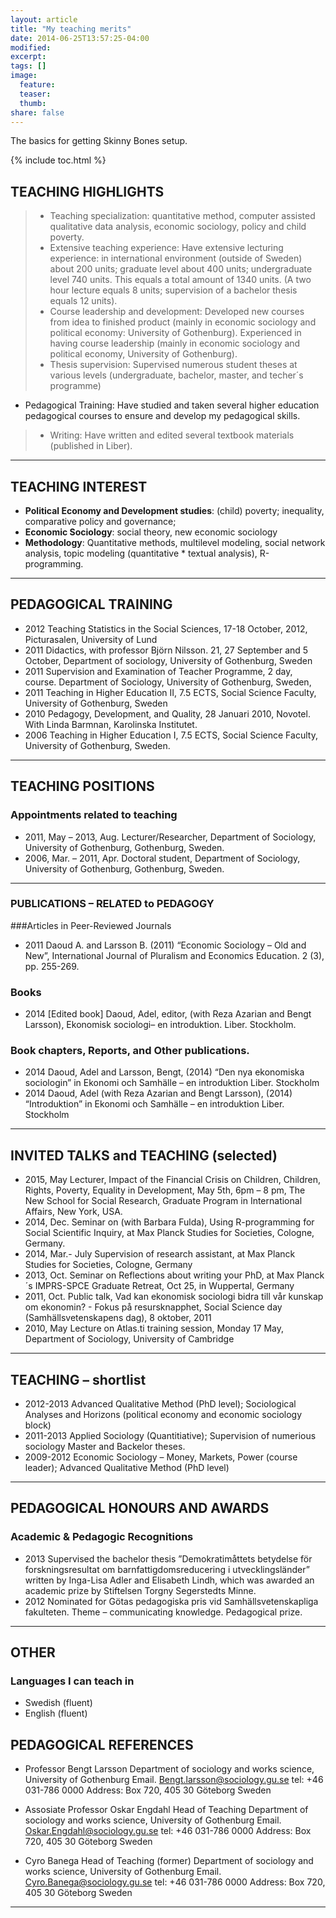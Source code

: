 ```yaml
---
layout: article
title: "My teaching merits"
date: 2014-06-25T13:57:25-04:00
modified:
excerpt:
tags: []
image:
  feature:
  teaser:
  thumb:
share: false
---
```


The basics for getting Skinny Bones setup.

{% include toc.html %}

## TEACHING HIGHLIGHTS

> *	Teaching specialization: quantitative method, computer assisted qualitative data analysis, economic sociology, policy and child poverty. 
> *	Extensive teaching experience: Have extensive lecturing experience: in international environment (outside of Sweden) about 200 units; graduate level about 400 units; undergraduate level 740 units. This equals a total amount of 1340 units. (A two hour lecture equals 8 units; supervision of a bachelor thesis equals 12 units). 
> *	Course leadership and development: Developed new courses from idea to finished product (mainly in economic sociology and political economy: University of Gothenburg). Experienced in having course leadership (mainly in economic sociology and political economy, University of Gothenburg).
> *	Thesis supervision: Supervised numerous student theses at various levels (undergraduate, bachelor, master, and techer´s programme) 
*	Pedagogical Training: Have studied and taken several higher education pedagogical courses to ensure and develop my pedagogical skills. 
> *	Writing: Have written and edited several textbook materials (published in Liber). 


---

## TEACHING INTEREST

* **Political Economy and Development studies**: (child) poverty; inequality, comparative policy and governance; 
* **Economic Sociology**: social theory, new economic sociology
* **Methodology**: Quantitative methods, multilevel modeling, social network analysis, topic modeling (quantitative * textual analysis), R-programming.


---

## PEDAGOGICAL TRAINING

* 2012	Teaching Statistics in the Social Sciences, 17-18 October, 2012, Picturasalen, University of Lund
* 2011	Didactics, with professor Björn Nilsson. 21, 27 September and 5 October, Department of sociology, University of Gothenburg, Sweden 
* 2011	Supervision and Examination of Teacher Programme, 2 day, course. Department of Sociology, University of Gothenburg,  Sweden, 
* 2011	Teaching in Higher Education II,  7.5 ECTS, Social Science Faculty, University of Gothenburg,  Sweden
* 2010	Pedagogy, Development, and Quality, 28 Januari 2010, Novotel. With Linda Barmnan, Karolinska Institutet.
* 2006	Teaching in Higher Education I,  7.5 ECTS, Social Science Faculty, University of Gothenburg,  Sweden.
	

---

## TEACHING POSITIONS 

### Appointments related to teaching
* 2011, May – 2013, Aug.	Lecturer/Researcher, Department of Sociology, University of Gothenburg, Gothenburg, Sweden.
* 2006, Mar. – 2011, Apr.	Doctoral student, Department of Sociology, University of Gothenburg, Gothenburg, Sweden.  


---

### PUBLICATIONS – RELATED to PEDAGOGY

###Articles in Peer-Reviewed Journals
* 2011	Daoud A. and Larsson B. (2011) “Economic Sociology – Old and New”, International Journal of Pluralism and Economics Education. 2 (3), pp. 255-269.

### Books
* 2014	[Edited book] Daoud, Adel, editor, (with Reza Azarian and Bengt Larsson), Ekonomisk sociologi– en introduktion. Liber. Stockholm.

### Book chapters, Reports, and Other publications. 
* 2014	Daoud, Adel and Larsson, Bengt, (2014) “Den nya ekonomiska sociologin” in Ekonomi och Samhälle – en introduktion Liber. Stockholm
* 2014	Daoud, Adel (with Reza Azarian and Bengt Larsson), (2014) “Introduktion” in Ekonomi och Samhälle – en introduktion Liber. Stockholm


---

## INVITED TALKS and TEACHING (selected)

* 2015, May	Lecturer, Impact of the Financial Crisis on Children, Children, Rights, Poverty, Equality in Development, May 5th, 6pm – 8 pm, The New School for Social Research, Graduate Program in International Affairs, New York, USA. 
* 2014, Dec.	Seminar on (with Barbara Fulda), Using R-programming for Social Scientific Inquiry, at Max Planck Studies for Societies, Cologne, Germany.
* 2014, Mar.- July	Supervision of research assistant, at Max Planck Studies for Societies, Cologne, Germany
* 2013, Oct.	Seminar on Reflections about writing your PhD, at Max Planck´s IMPRS-SPCE Graduate Retreat, Oct 25, in Wuppertal, Germany 
* 2011, Oct.	Public talk, Vad kan ekonomisk sociologi bidra till vår kunskap om ekonomin? - Fokus på resursknapphet, Social Science day (Samhällsvetenskapens dag), 8 oktober, 2011
* 2010, May	Lecture on Atlas.ti training session, Monday 17 May, Department of Sociology, University of Cambridge 

---

## TEACHING – shortlist

* 2012-2013	Advanced Qualitative Method (PhD level); Sociological Analyses and Horizons (political economy and economic sociology block)
* 2011-2013	Applied Sociology (Quantitiative); Supervision of numerious sociology Master and Backelor theses.
* 2009-2012	Economic Sociology – Money, Markets, Power (course leader); Advanced Qualitative Method (PhD level)

---
## PEDAGOGICAL HONOURS AND AWARDS

### Academic & Pedagogic Recognitions
* 2013	Supervised the bachelor thesis ”Demokratimåttets betydelse för forskningsresultat om barnfattigdomsreducering i utvecklingsländer” written by Inga-Lisa Adler and Elisabeth Lindh, which was awarded an academic prize by Stiftelsen Torgny Segerstedts Minne.
* 2012	Nominated for Götas pedagogiska pris vid Samhällsvetenskapliga fakulteten. Theme – communicating knowledge. Pedagogical prize.
---

## OTHER
### Languages I can teach in
* Swedish (fluent)
* English (fluent)


## PEDAGOGICAL REFERENCES 

* Professor Bengt Larsson Department of sociology and works science, University of Gothenburg
Email. Bengt.larsson@sociology.gu.se 
tel: +46 031-786 0000
Address: Box 720, 405 30 Göteborg
Sweden

* Assosiate Professor Oskar Engdahl 
Head of Teaching
Department of sociology and works science, University of Gothenburg
Email. Oskar.Engdahl@sociology.gu.se 
tel: +46 031-786 0000
Address: Box 720, 405 30 Göteborg
Sweden

* Cyro Banega
Head of Teaching (former)
Department of sociology and works science, University of Gothenburg
Email. Cyro.Banega@sociology.gu.se 
tel: +46 031-786 0000
Address: Box 720, 405 30 Göteborg
Sweden


---


